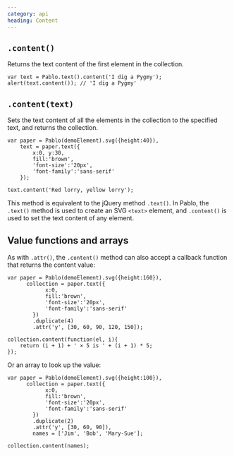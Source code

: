 ```yaml
--- 
category: api
heading: Content
---
```


`.content()`
----------------

Returns the text content of the first element in the collection.

    var text = Pablo.text().content('I dig a Pygmy');
    alert(text.content()); // 'I dig a Pygmy'


`.content(text)`
----------------

Sets the text content of all the elements in the collection to the specified text, and returns the collection.

    var paper = Pablo(demoElement).svg({height:40}),
        text = paper.text({
            x:0, y:30,
            fill:'brown',
            'font-size':'20px',
            'font-family':'sans-serif'
        });

    text.content('Red lorry, yellow lorry');

This method is equivalent to the jQuery method `.text()`. In Pablo, the `.text()` method is used to create an SVG `<text>` element, and `.content()` is used to set the text content of any element.


Value functions and arrays
--------------------------

As with `.attr()`, the `.content()` method can also accept a callback function that returns the content value:

    var paper = Pablo(demoElement).svg({height:160}),
          collection = paper.text({
                x:0,
                fill:'brown',
                'font-size':'20px',
                'font-family':'sans-serif'
            })
            .duplicate(4)
            .attr('y', [30, 60, 90, 120, 150]);

    collection.content(function(el, i){
        return (i + 1) + ' × 5 is ' + (i + 1) * 5;
    });

Or an array to look up the value:

    var paper = Pablo(demoElement).svg({height:100}),
          collection = paper.text({
                x:0,
                fill:'brown',
                'font-size':'20px',
                'font-family':'sans-serif'
            })
            .duplicate(2)
            .attr('y', [30, 60, 90]),
            names = ['Jim', 'Bob', 'Mary-Sue'];

    collection.content(names);


[jquery-text]: http://api.jquery.com/text/
